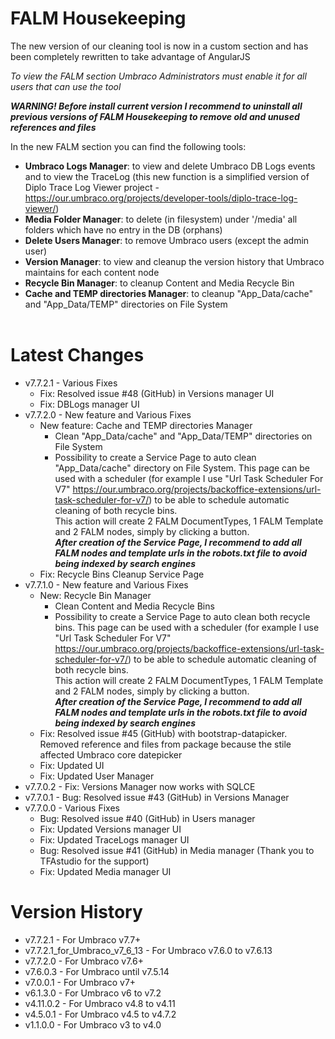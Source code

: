 **FALM Housekeeping**
=================
The new version of our cleaning tool is now in a custom section and has been completely rewritten to take advantage of AngularJS

_To view the FALM section Umbraco Administrators must enable it for all users that can use the tool_

**_WARNING! Before install current version I recommend to uninstall all previous versions of FALM Housekeeping to remove old and unused references and files_**

In the new FALM section you can find the following tools:
- **Umbraco Logs Manager**: to view and delete Umbraco DB Logs events and to view the TraceLog (this new function is a simplified version of Diplo Trace Log Viewer project - https://our.umbraco.org/projects/developer-tools/diplo-trace-log-viewer/)
- **Media Folder Manager**: to delete (in filesystem) under '/media' all folders which have no entry in the DB (orphans)
- **Delete Users Manager**: to remove Umbraco users (except the admin user)
- **Version Manager**: to view and cleanup the version history that Umbraco maintains for each content node
- **Recycle Bin Manager**: to cleanup Content and Media Recycle Bin
- **Cache and TEMP directories Manager**: to cleanup "App_Data/cache" and "App_Data/TEMP" directories on File System<br /><br />

**Latest Changes**
==============
- v7.7.2.1 - Various Fixes
    - Fix: Resolved issue #48 (GitHub) in Versions manager UI
    - Fix: DBLogs manager UI
- v7.7.2.0 - New feature and Various Fixes
    - New feature: Cache and TEMP directories Manager
        - Clean "App_Data/cache" and "App_Data/TEMP" directories on File System
        - Possibility to create a Service Page to auto clean "App_Data/cache" directory on File System. This page can be used with a scheduler (for example I use "Url Task Scheduler For V7" https://our.umbraco.org/projects/backoffice-extensions/url-task-scheduler-for-v7/) to be able to schedule automatic cleaning of both recycle bins.<br />
          This action will create 2 FALM DocumentTypes, 1 FALM Template and 2 FALM nodes, simply by clicking a button.<br />
          **_After creation of the Service Page, I recommend to add all FALM nodes and template urls in the robots.txt file to avoid being indexed by search engines_**
    - Fix: Recycle Bins Cleanup Service Page
- v7.7.1.0 - New feature and Various Fixes
    - New: Recycle Bin Manager
        - Clean Content and Media Recycle Bins
        - Possibility to create a Service Page to auto clean both recycle bins. This page can be used with a scheduler (for example I use "Url Task Scheduler For V7" https://our.umbraco.org/projects/backoffice-extensions/url-task-scheduler-for-v7/) to be able to schedule automatic cleaning of both recycle bins.<br />
          This action will create 2 FALM DocumentTypes, 1 FALM Template and 2 FALM nodes, simply by clicking a button.<br />
          **_After creation of the Service Page, I recommend to add all FALM nodes and template urls in the robots.txt file to avoid being indexed by search engines_**
    - Fix: Resolved issue #45 (GitHub) with bootstrap-datapicker. Removed reference and files from package because the stile affected Umbraco core datepicker
    - Fix: Updated UI
    - Fix: Updated User Manager
- v7.7.0.2 - Fix: Versions Manager now works with SQLCE
- v7.7.0.1 - Bug: Resolved issue #43 (GitHub) in Versions Manager
- v7.7.0.0 - Various Fixes
    - Bug: Resolved issue #40 (GitHub) in Users manager
    - Fix: Updated Versions manager UI
    - Fix: Updated TraceLogs manager UI
    - Bug: Resolved issue #41 (GitHub) in Media manager (Thank you to TFAstudio for the support)
    - Fix: Updated Media manager UI

**Version History**
===============
- v7.7.2.1 - For Umbraco v7.7+
- v7.7.2.1_for_Umbraco_v7_6_13 - For Umbraco v7.6.0 to v7.6.13
- v7.7.2.0  - For Umbraco v7.6+
- v7.6.0.3  - For Umbraco until v7.5.14
- v7.0.0.1  - For Umbraco v7+
- v6.1.3.0  - For Umbraco v6 to v7.2
- v4.11.0.2 - For Umbraco v4.8 to v4.11
- v4.5.0.1  - For Umbraco v4.5 to v4.7.2
- v1.1.0.0  - For Umbraco v3 to v4.0